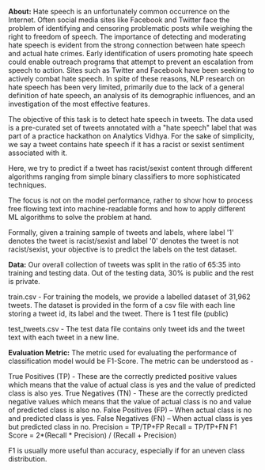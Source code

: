 **About:**
Hate  speech  is  an  unfortunately  common  occurrence  on  the  Internet.  Often social media sites like Facebook and Twitter face the problem of identifying and censoring  problematic  posts  while weighing the right to freedom of speech. The  importance  of  detecting  and  moderating hate  speech  is  evident  from  the  strong  connection between hate speech and actual hate crimes. Early identification of users promoting  hate  speech  could  enable  outreach  programs that attempt to prevent an escalation from speech to action. Sites such as Twitter and Facebook have been seeking  to  actively  combat  hate  speech. In spite of these reasons, NLP research on hate speech has been very limited, primarily due to the lack of a general definition of hate speech, an analysis of its demographic influences, and an investigation of the most effective features.

The objective of this task is to detect hate speech in tweets. The data used is a pre-curated set of tweets annotated with a "hate speech" label that was part of a practice hackathon on Analytics Vidhya. For the sake of simplicity, we say a tweet contains hate speech if it has a racist or sexist sentiment associated with it. 

Here, we try to predict if a tweet has racist/sexist content through different algorithms ranging from simple binary classifiers to more sophisticated techniques.

The focus is not on the model performance, rather to show how to process free flowing text into machine-readable forms and how to apply different ML algorithms to solve the problem at hand.

Formally, given a training sample of tweets and labels, where label '1' denotes the tweet is racist/sexist and label '0' denotes the tweet is not racist/sexist, your objective is to predict the labels on the test dataset.

**Data:**
Our overall collection of tweets was split in the ratio of 65:35 into training and testing data. Out of the testing data, 30% is public and the rest is private.

train.csv - For training the models, we provide a labelled dataset of 31,962 tweets. The dataset is provided in the form of a csv file with each line storing a tweet id, its label and the tweet.
There is 1 test file (public)

test_tweets.csv - The test data file contains only tweet ids and the tweet text with each tweet in a new line.
 
**Evaluation Metric:**
The metric used for evaluating the performance of classification model would be F1-Score. The metric can be understood as -

True Positives (TP) - These are the correctly predicted positive values which means that the value of actual class is yes and the value of predicted class is also yes.
True Negatives (TN) - These are the correctly predicted negative values which means that the value of actual class is no and value of predicted class is also no.
False Positives (FP) – When actual class is no and predicted class is yes.
False Negatives (FN) – When actual class is yes but predicted class in no.
Precision = TP/TP+FP
Recall = TP/TP+FN
F1 Score = 2*(Recall * Precision) / (Recall + Precision)

F1 is usually more useful than accuracy, especially if for an uneven class distribution.
